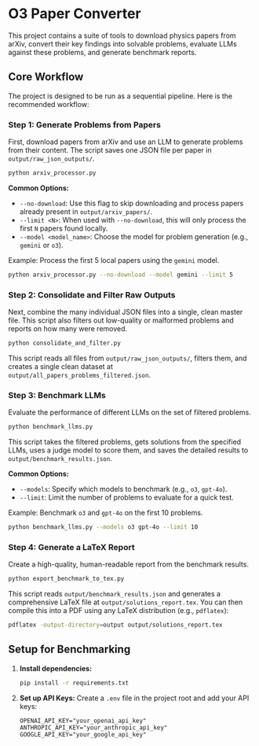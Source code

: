 # O3 Paper Converter

This project contains a suite of tools to download physics papers from arXiv, convert their key findings into solvable problems, evaluate LLMs against these problems, and generate benchmark reports.

## Core Workflow

The project is designed to be run as a sequential pipeline. Here is the recommended workflow:

### Step 1: Generate Problems from Papers
First, download papers from arXiv and use an LLM to generate problems from their content. The script saves one JSON file per paper in `output/raw_json_outputs/`.

```bash
python arxiv_processor.py
```

**Common Options:**
- `--no-download`: Use this flag to skip downloading and process papers already present in `output/arxiv_papers/`.
- `--limit <N>`: When used with `--no-download`, this will only process the first `N` papers found locally.
- `--model <model_name>`: Choose the model for problem generation (e.g., `gemini` or `o3`).

Example: Process the first 5 local papers using the `gemini` model.
```bash
python arxiv_processor.py --no-download --model gemini --limit 5
```

### Step 2: Consolidate and Filter Raw Outputs
Next, combine the many individual JSON files into a single, clean master file. This script also filters out low-quality or malformed problems and reports on how many were removed.

```bash
python consolidate_and_filter.py
```
This script reads all files from `output/raw_json_outputs/`, filters them, and creates a single clean dataset at `output/all_papers_problems_filtered.json`.

### Step 3: Benchmark LLMs
Evaluate the performance of different LLMs on the set of filtered problems.

```bash
python benchmark_llms.py
```
This script takes the filtered problems, gets solutions from the specified LLMs, uses a judge model to score them, and saves the detailed results to `output/benchmark_results.json`.

**Common Options:**
*   `--models`: Specify which models to benchmark (e.g., `o3`, `gpt-4o`).
*   `--limit`: Limit the number of problems to evaluate for a quick test.

Example: Benchmark `o3` and `gpt-4o` on the first 10 problems.
```bash
python benchmark_llms.py --models o3 gpt-4o --limit 10
```

### Step 4: Generate a LaTeX Report
Create a high-quality, human-readable report from the benchmark results.

```bash
python export_benchmark_to_tex.py
```
This script reads `output/benchmark_results.json` and generates a comprehensive LaTeX file at `output/solutions_report.tex`. You can then compile this into a PDF using any LaTeX distribution (e.g., `pdflatex`):
```bash
pdflatex -output-directory=output output/solutions_report.tex
```

## Setup for Benchmarking

1.  **Install dependencies:**
    ```bash
    pip install -r requirements.txt
    ```

2.  **Set up API Keys:** Create a `.env` file in the project root and add your API keys:
    ```
    OPENAI_API_KEY="your_openai_api_key"
    ANTHROPIC_API_KEY="your_anthropic_api_key"
    GOOGLE_API_KEY="your_google_api_key"
    ```